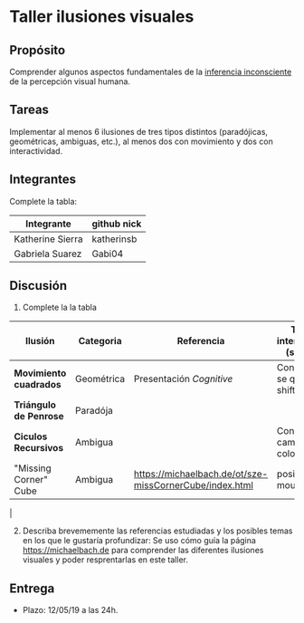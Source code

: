 # Taller ilusiones visuales

## Propósito

Comprender algunos aspectos fundamentales de la [inferencia inconsciente](http://visualcomputing.github.io/Cognitive) de la percepción visual humana.

## Tareas

Implementar al menos 6 ilusiones de tres tipos distintos (paradójicas, geométricas, ambiguas, etc.), al menos dos con movimiento y dos con interactividad.

## Integrantes
Complete la tabla:

| Integrante | github nick |
|------------|-------------|
|      Katherine Sierra          |    katherinsb   |
|      Gabriela Suarez           |    Gabi04       |

## Discusión

1. Complete la la tabla

| Ilusión | Categoria | Referencia | Tipo de interactividad (si aplica) | URL código base (si aplica) |
|---------|-----------|------------|------------------------------------|-----------------------------|
| __Movimiento cuadrados__    |  Geométrica         |   Presentación  *Cognitive*  | Con  el click se quita el shift| |                                 
| __Triángulo de Penrose__  |    Paradója   |          |          |  http://journals.sagepub.com/doi/pdf/10.1068/p200001         |
| __Ciculos Recursivos__       |    Ambigua       |            |   Con el click cambia de color     |   https://natureofcode.com/book/chapter-8-fractals/                                 |
|"Missing Corner" Cube | Ambigua | https://michaelbach.de/ot/sze-missCornerCube/index.html | posición del mouse | |
| 

2. Describa brevememente las referencias estudiadas y los posibles temas en los que le gustaría profundizar:
Se uso cómo guía la página https://michaelbach.de para comprender las diferentes ilusiones visuales y poder resprentarlas en este taller. 

## Entrega

* Plazo: 12/05/19 a las 24h.

